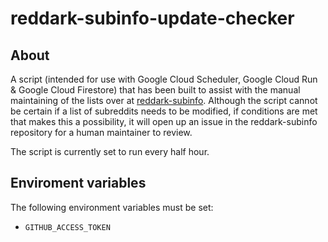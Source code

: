 # reddark-subinfo-update-checker

## About
A script (intended for use with Google Cloud Scheduler, Google Cloud Run & Google Cloud Firestore) that has been built to assist with the manual maintaining of the lists over at [reddark-subinfo](https://github.com/username-is-required/reddark-subinfo). Although the script cannot be certain if a list of subreddits needs to be modified, if conditions are met that makes this a possibility, it will open up an issue in the reddark-subinfo repository for a human maintainer to review.

The script is currently set to run every half hour.

## Enviroment variables
The following environment variables must be set:

 - `GITHUB_ACCESS_TOKEN`
